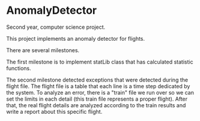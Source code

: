 # AnomalyDetector
 Second year, computer science project.
 
 This project implements an anomaly detector for flights.
 
 There are several milestones.
 
 The first milestone is to implement statLib class that has calculated statistic functions.

The second milestone detected exceptions that were detected during the flight file.
The flight file is a table that each line is a time step dedicated by the system.
To analyze an error, there is a "train" file we run over so we can set the limits in each detail (this train file represents a proper flight).
After that, the real flight details are analyzed according to the train results and write a report about this specific flight.